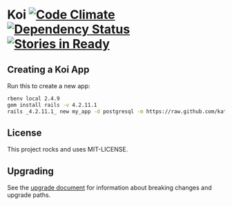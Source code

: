 # Koi [![Code Climate](https://codeclimate.com/github/katalyst/koi.png)](https://codeclimate.com/github/katalyst/koi) [![Dependency Status](https://gemnasium.com/katalyst/koi.png)](https://gemnasium.com/katalyst/koi) [![Stories in Ready](https://badge.waffle.io/katalyst/koi.png?label=ready&title=Ready)](https://waffle.io/katalyst/koi)

## Creating a Koi App

Run this to create a new app:

```bash
rbenv local 2.4.9
gem install rails -v 4.2.11.1
rails _4.2.11.1_ new my_app -d postgresql -m https://raw.github.com/katalyst/koi/v2.4.1/lib/templates/application/app.rb --skip-spring
```

## License

This project rocks and uses MIT-LICENSE.

## Upgrading

See the [upgrade document](Upgrade.md) for information about breaking changes and upgrade paths.  
